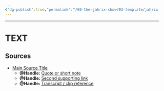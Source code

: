 ```yaml
---
{"dg-publish":true,"permalink":"/00-the-jahrix-show/03-template/jahrix-show-template/","tags":["jahrixshow","politics","edithere"],"updated":"2025-08-25T10:42:21.661-04:00"}
---
```


---
# TEXT

## Sources
- [Main Source Title](url)  
  - **@Handle:** [Quote or short note](url)  
  - **@Handle:** [Second supporting link](url)  
  - **@Handle:** [Transcript / clip reference](url)  
